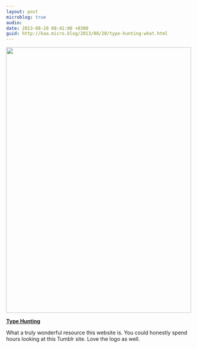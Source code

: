 ```yaml
---
layout: post
microblog: true
audio: 
date: 2013-08-20 08:41:00 +0300
guid: http://kaa.micro.blog/2013/08/20/type-hunting-what.html
---
```

<img src="https://micro.kaa.bz/uploads/2018/29ce3ebaf9.jpg" alt="" width="500" height="718" class="alignnone size-full wp-image-424" /><p><strong><a href="http://typehunting.com/">Type Hunting</a></strong></p>

<p>What a truly wonderful resource this website is. You could honestly spend hours looking at this Tumblr site. Love the logo as well.</p>
